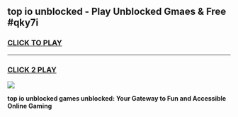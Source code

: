 
## top io unblocked - Play Unblocked Gmaes & Free #qky7i
<h3>
<a href="https://news.freeplayer.one?title=top_io_unblocked&ref=03M">CLICK TO PLAY</a></h3>
<hr>

<h3>
<a href="https://news.freeplayer.one?title=top_io_unblocked&ref=03M">CLICK 2 PLAY</a>
  
</h3>

<a href="https://news.freeplayer.one?title=top_io_unblocked&ref=03M"><img src="https://clearcache.store/games.png"></a>


**top io unblocked games unblocked: Your Gateway to Fun and Accessible Online Gaming**
